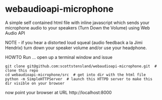# webaudioapi-microphone

A simple self contained html file with inline javascript which sends your microphone audio to your speakers (Turn Down the Volume) using Web Audio API

NOTE - if you hear a distorted loud squeal (audio feedback a la Jimi Hendrix) turn down your speaker volume and/or use your headphone.  

HOWTO Run ... open up a terminal window and issue

```
git clone git@github.com:scottstensland/webaudioapi-microphone.git  # clone this repo 
cd webaudioapi-microphone/src  # get into dir with the html file
python -m SimpleHTTPServer  # launch this HTTPD server to make this dir visible on your browser
```

now point your browser at URL  http://localhost:8000

